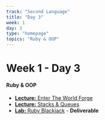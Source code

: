 ```yaml
---
track: "Second Language"
title: "Day 3"
week: 1
day: 3
type: "homepage"
topics: "Ruby & OOP" 
---
```



# Week 1 - Day 3

#### Ruby & OOP
- [**Lecture:** Enter The World Forge](/second-language/week-1/day-3/lecture-materials/enter-the-world-forge/)
- [**Lecture:** Stacks & Queues](/second-language/week-1/day-3/lecture-materials/stacks-and-queues/)
- [**Lab:** Ruby Blackjack](/second-language/week-1/day-3/labs/ruby-blackjack/) - **Deliverable**

<!--
This can be added at a later time
- <a href="/downloads/second_language/linked-lists/linked_list.zip" download><b>Download:</b></a> Linked List Example
-->